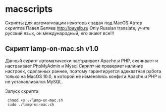 macscripts
==========
Скрипты для автоматизации некоторых задач под MacOS
Автор скриптов  Павел Беляев http://pavelb.ru
Only Russian translate, учите русский язык, он международный, его знают все!!!

Скрипт lamp-on-mac.sh v1.0
---
Данный скрипт автоматически настраивает Apache и PHP, скачивает и настраивает PhpMyAdmin и Mysql
Скрипт не проверяет наличие настроек, сделанных раннее, поэтому гарантируется адекватная работа только на MacOS 10.0, в которой не изменялись конфиги Apache и PHP и не устанавливался MySQL.

Запуск скрипта: 

     chmod +x ./lamp-on-mac.sh
     sudo ./lamp-on-mac.sh


